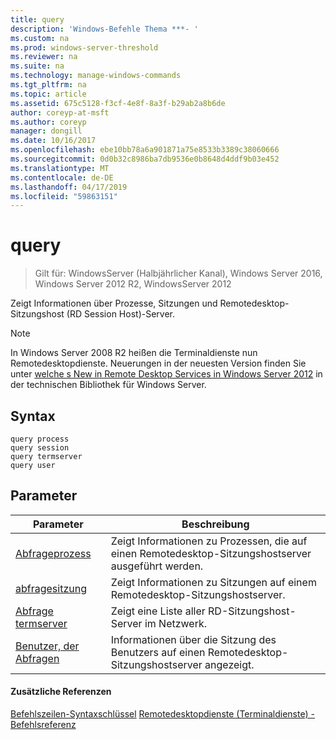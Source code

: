 ```yaml
---
title: query
description: 'Windows-Befehle Thema ***- '
ms.custom: na
ms.prod: windows-server-threshold
ms.reviewer: na
ms.suite: na
ms.technology: manage-windows-commands
ms.tgt_pltfrm: na
ms.topic: article
ms.assetid: 675c5128-f3cf-4e8f-8a3f-b29ab2a8b6de
author: coreyp-at-msft
ms.author: coreyp
manager: dongill
ms.date: 10/16/2017
ms.openlocfilehash: ebe10bb78a6a901871a75e8533b3389c38060666
ms.sourcegitcommit: 0d0b32c8986ba7db9536e0b8648d4ddf9b03e452
ms.translationtype: MT
ms.contentlocale: de-DE
ms.lasthandoff: 04/17/2019
ms.locfileid: "59863151"
---
```

# <a name="query"></a>query

>Gilt für: WindowsServer (Halbjährlicher Kanal), Windows Server 2016, Windows Server 2012 R2, WindowsServer 2012

Zeigt Informationen über Prozesse, Sitzungen und Remotedesktop-Sitzungshost (RD Session Host)-Server.

> [!NOTE]
> In Windows Server 2008 R2 heißen die Terminaldienste nun Remotedesktopdienste. Neuerungen in der neuesten Version finden Sie unter [welche s New in Remote Desktop Services in Windows Server 2012](https://technet.microsoft.com/library/hh831527) in der technischen Bibliothek für Windows Server.

## <a name="syntax"></a>Syntax
```
query process
query session
query termserver
query user
```

## <a name="parameters"></a>Parameter
|Parameter|Beschreibung|
|-------|--------|
|[Abfrageprozess](query-process.md)|Zeigt Informationen zu Prozessen, die auf einen Remotedesktop-Sitzungshostserver ausgeführt werden.|
|[abfragesitzung](query-session.md)|Zeigt Informationen zu Sitzungen auf einem Remotedesktop-Sitzungshostserver.|
|[Abfrage termserver](query-termserver.md)|Zeigt eine Liste aller RD-Sitzungshost-Server im Netzwerk.|
|[Benutzer, der Abfragen](query-user.md)|Informationen über die Sitzung des Benutzers auf einen Remotedesktop-Sitzungshostserver angezeigt.|

#### <a name="additional-references"></a>Zusätzliche Referenzen
[Befehlszeilen-Syntaxschlüssel](command-line-syntax-key.md)
[Remotedesktopdienste &#40;Terminaldienste&#41; -Befehlsreferenz](remote-desktop-services-terminal-services-command-reference.md)
